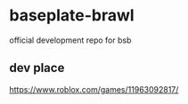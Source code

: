 # baseplate-brawl
official development repo for bsb

## dev place
https://www.roblox.com/games/11963092817/
